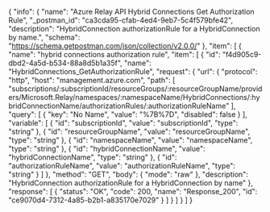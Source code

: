 {
  "info": {
    "name": "Azure Relay API Hybrid Connections Get Authorization Rule",
    "_postman_id": "ca3cda95-cfab-4ed4-9eb7-5c4f579bfe42",
    "description": "HybridConnection authorizationRule for a HybridConnection by name.",
    "schema": "https://schema.getpostman.com/json/collection/v2.0.0/"
  },
  "item": [
    {
      "name": "hybrid connections authorization rule",
      "item": [
        {
          "id": "f4d905c9-dbd2-4a5d-b534-88a8d5b1a35f",
          "name": "HybridConnections_GetAuthorizationRule",
          "request": {
            "url": {
              "protocol": "http",
              "host": "management.azure.com",
              "path": [
                "subscriptions/:subscriptionId/resourceGroups/:resourceGroupName/providers/Microsoft.Relay/namespaces/:namespaceName/HybridConnections/:hybridConnectionName/authorizationRules/:authorizationRuleName"
              ],
              "query": [
                {
                  "key": "No Name",
                  "value": "%7B%7D",
                  "disabled": false
                }
              ],
              "variable": [
                {
                  "id": "subscriptionId",
                  "value": "subscriptionId",
                  "type": "string"
                },
                {
                  "id": "resourceGroupName",
                  "value": "resourceGroupName",
                  "type": "string"
                },
                {
                  "id": "namespaceName",
                  "value": "namespaceName",
                  "type": "string"
                },
                {
                  "id": "hybridConnectionName",
                  "value": "hybridConnectionName",
                  "type": "string"
                },
                {
                  "id": "authorizationRuleName",
                  "value": "authorizationRuleName",
                  "type": "string"
                }
              ]
            },
            "method": "GET",
            "body": {
              "mode": "raw"
            },
            "description": "HybridConnection authorizationRule for a HybridConnection by name"
          },
          "response": [
            {
              "status": "OK",
              "code": 200,
              "name": "Response_200",
              "id": "ce9070d4-7312-4a85-b2b1-a835170e7029"
            }
          ]
        }
      ]
    }
  ]
}